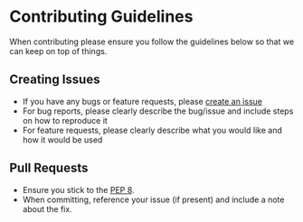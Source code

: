 # Contributing Guidelines

When contributing please ensure you follow the guidelines below so that we can keep on top of things.

## Creating Issues

* If you have any bugs or feature requests, please [create an issue](https://github.com/fpcorso/rank-choicer/issues/new)
* For bug reports, please clearly describe the bug/issue and include steps on how to reproduce it
* For feature requests, please clearly describe what you would like and how it would be used

## Pull Requests

* Ensure you stick to the [PEP 8](https://peps.python.org/pep-0008/).
* When committing, reference your issue (if present) and include a note about the fix.